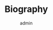 ---
widget: about
active: true
author: admin
widget_id: recent-posts
headless: true
weight: 20
title: Biography
# design:
#   background:
#     image: img_0346.jpg
---